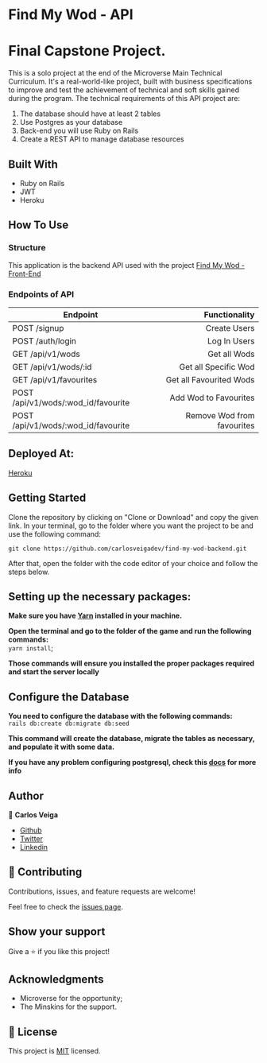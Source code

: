# **Find My Wod - API** 
# Final Capstone Project.
 
This is a solo project at the end of the Microverse Main Technical Curriculum. It's a real-world-like project, built with business specifications to improve and test the achievement of technical and soft skills gained during the program. The technical requirements of this API project are:

1. The database should have at least 2 tables
2. Use Postgres as your database
3. Back-end you will use Ruby on Rails
4. Create a REST API to manage database resources
 
## **Built With**
 
- Ruby on Rails
- JWT
- Heroku
 
## **How To Use**
 
### **Structure**

This application is the backend API  used with the project [Find My Wod - Front-End](https://github.com/carlosveigadev/find-my-wod-frontend)

### **Endpoints of API**

| Endpoint                            | Functionality             |
| ---                                 |  ---:                     | 
| POST /signup                        | Create Users              | 
| POST /auth/login                    | Log In Users              | 
| GET  /api/v1/wods                   | Get all Wods              | 
| GET  /api/v1/wods/:id               | Get all Specific Wod      | 
| GET  /api/v1/favourites             | Get all Favourited Wods   |
| POST /api/v1/wods/:wod_id/favourite | Add Wod to Favourites     | 
| POST /api/v1/wods/:wod_id/favourite | Remove Wod from favourites|

## **Deployed At:**
 
[Heroku](https://find-my-wod-api.herokuapp.com/)
 
 
## **Getting Started**
 
Clone the repository by clicking on "Clone or Download" and copy the given link. In your terminal, go to the folder where you want the project to be and use the following command:
 
`git clone https://github.com/carlosveigadev/find-my-wod-backend.git`
 
After that, open the folder with the code editor of your choice and follow the steps below.
 
## **Setting up the necessary packages:**
 
**Make sure you have [Yarn](https://yarnpkg.com/) installed in your machine.**
 
**Open the terminal and go to the folder of the game and run the following commands:** <br>
`yarn install`;
 
**Those commands will ensure you installed the proper packages required and start the server locally**
 
## **Configure the Database**
**You need to configure the database with the following commands:** <br>
`rails db:create db:migrate db:seed` <br>

**This command will create the database, migrate the tables as necessary, and populate it with some data.**

**If you have any problem configuring postgresql, check this [docs](https://www.digitalocean.com/community/tutorials/how-to-use-postgresql-with-your-ruby-on-rails-application-on-ubuntu-18-04) for more info**
 
## **Author**
 
👤 **Carlos Veiga**
 
- [Github](https://github.com/wrakc)
- [Twitter](https://twitter.com/carlosveig)
- [Linkedin](https://linkedin.com/chveiga)
 
## 🤝 **Contributing**
 
Contributions, issues, and feature requests are welcome!
 
Feel free to check the [issues page](issues/).
 
## **Show your support**
 
Give a ⭐️ if you like this project!
 
## **Acknowledgments**
 
- Microverse for the opportunity;
- The Minskins for the support.
 
## 📝 **License**
 
This project is [MIT](LICENSE) licensed.
 




